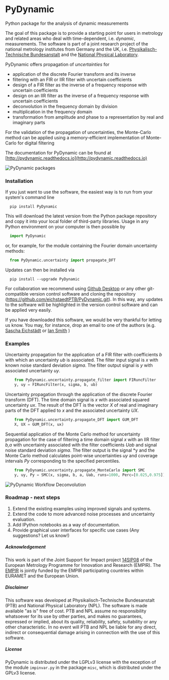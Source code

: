 # PyDynamic
Python package for the analysis of dynamic measurements

The goal of this package is to provide a starting point for users in metrology and related areas who deal with time-dependent, i.e. *dynamic*, measurements.
The software is part of a joint research project of the national metrology institutes from Germany and the UK, i.e. [Physikalisch-Technische Bundesanstalt](http://www.ptb.de/cms/en.html)
and the [National Physical Laboratory](http://www.npl.co.uk).

PyDynamic offers propagation of *uncertainties* for
- application of the discrete Fourier transform and its inverse
- filtering with an FIR or IIR filter with uncertain coefficients
- design of a FIR filter as the inverse of a frequency response with uncertain coefficients
- design on an IIR filter as the inverse of a frequency response with uncertain coefficients
- deconvolution in the frequency domain by division
- multiplication in the frequency domain
- transformation from amplitude and phase to a representation by real and imaginary parts

For the validation of the propagation of uncertainties, the Monte-Carlo method can be applied using a memory-efficient implementation of Monte-Carlo for digital filtering

The documentation for PyDynamic can be found at [http://pydynamic.readthedocs.io](http://pydynamic.readthedocs.io)

![PyDynamic packages](http://mathmet.org/projects/14SIP08/PyDynamic_scheme.png)


### Installation
If you just want to use the software, the easiest way is to run from your system's command line
```
  pip install PyDynamic
```
This will download the latest version from the Python package repository and copy it into your local folder of third-party libraries. Usage in any Python environment on your computer is then possible by
```python
  import PyDynamic
```
or, for example, for the module containing the Fourier domain uncertainty methods:
```python
  from PyDynamic.uncertainty import propagate_DFT
```
Updates can then be installed via
```
  pip install --upgrade PyDynamic
```

For collaboration we recommend using [Github Desktop](https://desktop.github.com) or any other git-compatible version control software and cloning the repository (https://github.com/eichstaedtPTB/PyDynamic.git). In this way, any updates to the software will be highlighted in the version control software and can be applied very easily.

If you have downloaded this software, we would be very thankful for letting us know. You may, for instance, drop an email to one of the authors (e.g. [Sascha Eichstädt](mailto:sascha.eichstaedt@ptb.de) or [Ian Smith](mailto:ian.smith@npl.co.uk) )


### Examples
Uncertainty propagation for the application of a FIR filter with coefficients *b* with which an uncertainty *ub* is associated. The filter input signal is *x* with known 
noise standard deviation *sigma*. The filter output signal is *y* with associated uncertainty *uy*.
```python
    from PyDynamic.uncertainty.propagate_filter import FIRuncFilter
    y, uy = FIRuncFilter(x, sigma, b, ub)    
```


Uncertainty propagation through the application of the discrete Fourier transform (DFT). The time domain signal is *x* with associated squared uncertainty *ux*. The result
of the DFT is the vector *X* of real and imaginary parts of the DFT applied to *x* and the associated uncertainty *UX*.
```python
    from PyDynamic.uncertainty.propagate_DFT import GUM_DFT
    X, UX = GUM_DFT(x, ux)
```


Sequential application of the Monte Carlo method for uncertainty propagation for the case of filtering a time domain signal *x* with an IIR filter *b,a* with uncertainty associated with
the filter coefficients *Uab* and signal noise standard deviation *sigma*. The filter output is the signal *y and the Monte Carlo method calculates point-wise uncertainties *uy* and
coverage intervals *Py* corresponding to the specified percentiles.

```python
    from PyDynamic.uncertainty.propagate_MonteCarlo import SMC
    y, uy, Py = SMC(x, sigma, b, a, Uab, runs=1000, Perc=[0.025,0.975])
```

![PyDynamic Workflow Deconvolution](http://mathmet.org/projects/14SIP08/Deconvolution.png) 

### Roadmap - next steps

1. Extend the existing examples using improved signals and systems.
2. Extend the code to more advanced noise processes and uncertainty evaluation.
3. Add IPython notebooks as a way of documentation.
4. Provide graphical user interfaces for specific use cases (Any suggestions? Let us know!)

##### Acknowledgement
This work is part of the Joint Support for Impact project [14SIP08](http://mathmet.org/projects/14SIP08) of the European Metrology Programme for Innovation and Research (EMPIR). 
The [EMPIR](http://msu.euramet.org) is jointly funded by the EMPIR participating countries within EURAMET and the European Union.

##### Disclaimer
This software was developed at Physikalisch-Technische Bundesanstalt (PTB) and National Physical Laboratory (NPL). 
The software is made available "as is" free of cost. PTB and NPL assume no responsibility whatsoever for its use by other parties, 
and makes no guarantees, expressed or implied, about its quality, reliability, safety, suitability or any other characteristic. 
In no event will PTB and NPL be liable for any direct, indirect or consequential damage arising in connection with the use of this software.

##### License
PyDynamic is distributed under the LGPLv3 license with the exception of the module `impinvar.py` in the package `misc`, which is distributed under the GPLv3 license.
